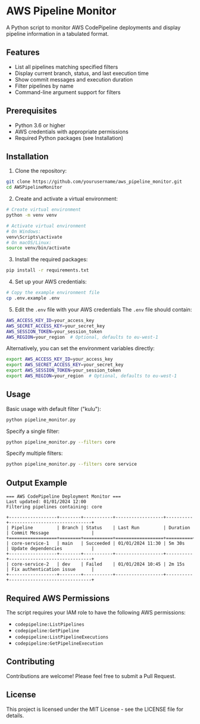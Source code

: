 # AWS Pipeline Monitor

A Python script to monitor AWS CodePipeline deployments and display pipeline information in a tabulated format.

## Features

- List all pipelines matching specified filters
- Display current branch, status, and last execution time
- Show commit messages and execution duration
- Filter pipelines by name
- Command-line argument support for filters

## Prerequisites

- Python 3.6 or higher
- AWS credentials with appropriate permissions
- Required Python packages (see Installation)

## Installation

1. Clone the repository:
```bash
git clone https://github.com/yourusername/aws_pipeline_monitor.git
cd AWSPipelineMonitor
```

2. Create and activate a virtual environment:
```bash
# Create virtual environment
python -m venv venv

# Activate virtual environment
# On Windows:
venv\Scripts\activate
# On macOS/Linux:
source venv/bin/activate
```

3. Install the required packages:
```bash
pip install -r requirements.txt
```

4. Set up your AWS credentials:
```bash
# Copy the example environment file
cp .env.example .env
```

5. Edit the `.env` file with your AWS credentials
The `.env` file should contain:
```bash
AWS_ACCESS_KEY_ID=your_access_key
AWS_SECRET_ACCESS_KEY=your_secret_key
AWS_SESSION_TOKEN=your_session_token
AWS_REGION=your_region  # Optional, defaults to eu-west-1
```

Alternatively, you can set the environment variables directly:
```bash
export AWS_ACCESS_KEY_ID=your_access_key
export AWS_SECRET_ACCESS_KEY=your_secret_key
export AWS_SESSION_TOKEN=your_session_token
export AWS_REGION=your_region  # Optional, defaults to eu-west-1
```

## Usage

Basic usage with default filter ("kulu"):
```bash
python pipeline_monitor.py
```

Specify a single filter:
```bash
python pipeline_monitor.py --filters core
```

Specify multiple filters:
```bash
python pipeline_monitor.py --filters core service
```

## Output Example

```text
=== AWS CodePipeline Deployment Monitor ===
Last updated: 01/01/2024 12:00
Filtering pipelines containing: core

+------------------+--------+-----------+------------------+----------+-------------------------------+
| Pipeline         | Branch | Status    | Last Run         | Duration | Commit Message                |
+==================+========+===========+==================+==========+===============================+
| core-service-1   | main   | Succeeded | 01/01/2024 11:30 | 5m 30s   | Update dependencies           |
+------------------+--------+-----------+------------------+----------+-------------------------------+
| core-service-2   | dev    | Failed    | 01/01/2024 10:45 | 2m 15s   | Fix authentication issue      |
+------------------+--------+-----------+------------------+----------+-------------------------------+
```

## Required AWS Permissions

The script requires your IAM role to have the following AWS permissions:
- `codepipeline:ListPipelines`
- `codepipeline:GetPipeline`
- `codepipeline:ListPipelineExecutions`
- `codepipeline:GetPipelineExecution`

## Contributing

Contributions are welcome! Please feel free to submit a Pull Request.

## License

This project is licensed under the MIT License - see the LICENSE file for details.
